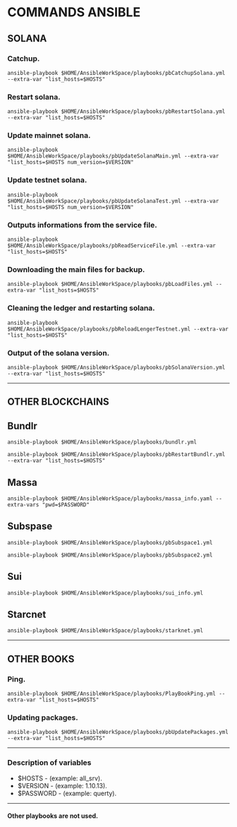 # COMMANDS ANSIBLE 
## SOLANA
### Catchup.
```
ansible-playbook $HOME/AnsibleWorkSpace/playbooks/pbCatchupSolana.yml --extra-var "list_hosts=$HOSTS"
```
### Restart solana.
```
ansible-playbook $HOME/AnsibleWorkSpace/playbooks/pbRestartSolana.yml --extra-var "list_hosts=$HOSTS"
```
### Update mainnet solana.
```
ansible-playbook $HOME/AnsibleWorkSpace/playbooks/pbUpdateSolanaMain.yml --extra-var "list_hosts=$HOSTS num_version=$VERSION"
```
### Update testnet solana.
```
ansible-playbook $HOME/AnsibleWorkSpace/playbooks/pbUpdateSolanaTest.yml --extra-var "list_hosts=$HOSTS num_version=$VERSION"
```
### Outputs informations from the service file.
```
ansible-playbook $HOME/AnsibleWorkSpace/playbooks/pbReadServiceFile.yml --extra-var "list_hosts=$HOSTS"
```
### Downloading the main files for backup.
```
ansible-playbook $HOME/AnsibleWorkSpace/playbooks/pbLoadFiles.yml --extra-var "list_hosts=$HOSTS"
```
### Сleaning the ledger and restarting solana.
```
ansible-playbook $HOME/AnsibleWorkSpace/playbooks/pbReloadLengerTestnet.yml --extra-var "list_hosts=$HOSTS"
```
### Output of the solana version.
```
ansible-playbook $HOME/AnsibleWorkSpace/playbooks/pbSolanaVersion.yml --extra-var "list_hosts=$HOSTS"
```
-----------------------------
## OTHER BLOCKCHAINS
## Bundlr
```
ansible-playbook $HOME/AnsibleWorkSpace/playbooks/bundlr.yml
```
```
ansible-playbook $HOME/AnsibleWorkSpace/playbooks/pbRestartBundlr.yml --extra-var "list_hosts=$HOSTS"
```
## Massa
```
ansible-playbook $HOME/AnsibleWorkSpace/playbooks/massa_info.yaml --extra-vars "pwd=$PASSWORD"
```
## Subspase
```
ansible-playbook $HOME/AnsibleWorkSpace/playbooks/pbSubspace1.yml
```
```
ansible-playbook $HOME/AnsibleWorkSpace/playbooks/pbSubspace2.yml
```
## Sui
```
ansible-playbook $HOME/AnsibleWorkSpace/playbooks/sui_info.yml
```
## Starcnet
```
ansible-playbook $HOME/AnsibleWorkSpace/playbooks/starknet.yml
```
-----------------------------
## OTHER BOOKS
### Ping.
```
ansible-playbook $HOME/AnsibleWorkSpace/playbooks/PlayBookPing.yml --extra-var "list_hosts=$HOSTS"
```
### Updating packages.
```
ansible-playbook $HOME/AnsibleWorkSpace/playbooks/pbUpdatePackages.yml --extra-var "list_hosts=$HOSTS"
```
-----------------------------
### Description of variables
* $HOSTS    - (example: all_srv).
* $VERSION  - (example: 1.10.13).
* $PASSWORD - (example: querty).
----------------------------
#### Other playbooks are not used.